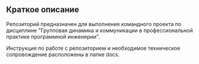 ## Краткое описание
Репозиторий предназначен для выполнения командного проекта по дисциплине "Групповая динамика и коммуникации в профессиональной практике программной инженерии". 

Инструкция по работе с репозиторием и необходимое техническое сопровождение расположены в папке docs.